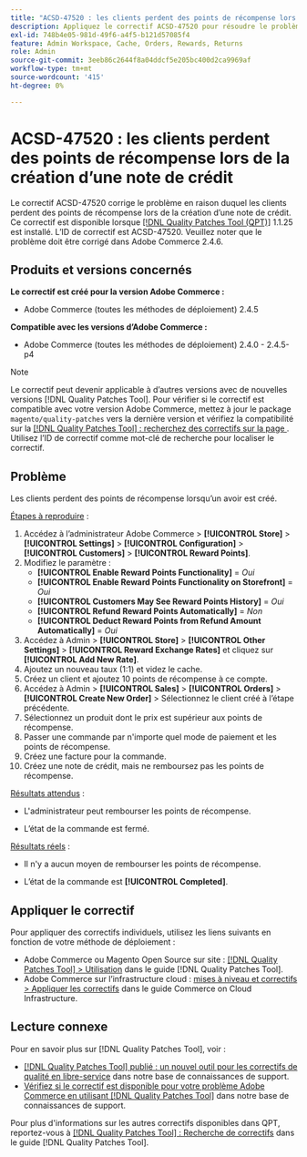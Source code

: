 ```yaml
---
title: "ACSD-47520 : les clients perdent des points de récompense lors de la création d’une note de crédit"
description: Appliquez le correctif ACSD-47520 pour résoudre le problème Adobe Commerce en raison duquel les clients perdent des points de récompense lorsqu’une note de crédit est créée.
exl-id: 748b4e05-981d-49f6-a4f5-b121d57085f4
feature: Admin Workspace, Cache, Orders, Rewards, Returns
role: Admin
source-git-commit: 3eeb86c2644f8a04ddcf5e205bc400d2ca9969af
workflow-type: tm+mt
source-wordcount: '415'
ht-degree: 0%

---
```


# ACSD-47520 : les clients perdent des points de récompense lors de la création d’une note de crédit

Le correctif ACSD-47520 corrige le problème en raison duquel les clients perdent des points de récompense lors de la création d’une note de crédit. Ce correctif est disponible lorsque [[!DNL Quality Patches Tool (QPT)]](/help/announcements/adobe-commerce-announcements/magento-quality-patches-released-new-tool-to-self-serve-quality-patches.md) 1.1.25 est installé. L’ID de correctif est ACSD-47520. Veuillez noter que le problème doit être corrigé dans Adobe Commerce 2.4.6.

## Produits et versions concernés

**Le correctif est créé pour la version Adobe Commerce :**
* Adobe Commerce (toutes les méthodes de déploiement) 2.4.5

**Compatible avec les versions d’Adobe Commerce :**
* Adobe Commerce (toutes les méthodes de déploiement) 2.4.0 - 2.4.5-p4

>[!NOTE]
>
>Le correctif peut devenir applicable à d’autres versions avec de nouvelles versions [!DNL Quality Patches Tool]. Pour vérifier si le correctif est compatible avec votre version Adobe Commerce, mettez à jour le package `magento/quality-patches` vers la dernière version et vérifiez la compatibilité sur la [[!DNL Quality Patches Tool] : recherchez des correctifs sur la page ](https://experienceleague.adobe.com/tools/commerce-quality-patches/index.html?lang=fr). Utilisez l’ID de correctif comme mot-clé de recherche pour localiser le correctif.

## Problème

Les clients perdent des points de récompense lorsqu’un avoir est créé.

<u>Étapes à reproduire</u> :

1. Accédez à l’administrateur Adobe Commerce > **[!UICONTROL Store]** > **[!UICONTROL Settings]** > **[!UICONTROL Configuration]** > **[!UICONTROL Customers]** > **[!UICONTROL Reward Points]**.
1. Modifiez le paramètre :
   * **[!UICONTROL Enable Reward Points Functionality]** = _Oui_
   * **[!UICONTROL Enable Reward Points Functionality on Storefront]** = _Oui_
   * **[!UICONTROL Customers May See Reward Points History]** = _Oui_
   * **[!UICONTROL Refund Reward Points Automatically]** = _Non_
   * **[!UICONTROL Deduct Reward Points from Refund Amount Automatically]** = _Oui_
1. Accédez à Admin > **[!UICONTROL Store]** > **[!UICONTROL Other Settings]** > **[!UICONTROL Reward Exchange Rates]** et cliquez sur **[!UICONTROL Add New Rate]**.
1. Ajoutez un nouveau taux (1:1) et videz le cache.
1. Créez un client et ajoutez 10 points de récompense à ce compte.
1. Accédez à Admin > **[!UICONTROL Sales]** > **[!UICONTROL Orders]** > **[!UICONTROL Create New Order]** > Sélectionnez le client créé à l’étape précédente.
1. Sélectionnez un produit dont le prix est supérieur aux points de récompense.
1. Passer une commande par n&#39;importe quel mode de paiement et les points de récompense.
1. Créez une facture pour la commande.
1. Créez une note de crédit, mais ne remboursez pas les points de récompense.

<u>Résultats attendus</u> :

* L&#39;administrateur peut rembourser les points de récompense.

* L’état de la commande est fermé.

<u>Résultats réels</u> :

* Il n&#39;y a aucun moyen de rembourser les points de récompense.

* L’état de la commande est **[!UICONTROL Completed]**.

## Appliquer le correctif

Pour appliquer des correctifs individuels, utilisez les liens suivants en fonction de votre méthode de déploiement :

* Adobe Commerce ou Magento Open Source sur site : [[!DNL Quality Patches Tool] > Utilisation](https://experienceleague.adobe.com/docs/commerce-operations/tools/quality-patches-tool/usage.html?lang=fr) dans le guide [!DNL Quality Patches Tool].
* Adobe Commerce sur l’infrastructure cloud : [mises à niveau et correctifs > Appliquer les correctifs](https://experienceleague.adobe.com/docs/commerce-cloud-service/user-guide/develop/upgrade/apply-patches.html?lang=fr) dans le guide Commerce on Cloud Infrastructure.

## Lecture connexe

Pour en savoir plus sur [!DNL Quality Patches Tool], voir :

* [[!DNL Quality Patches Tool] publié : un nouvel outil pour les correctifs de qualité en libre-service](/help/announcements/adobe-commerce-announcements/magento-quality-patches-released-new-tool-to-self-serve-quality-patches.md) dans notre base de connaissances de support.
* [Vérifiez si le correctif est disponible pour votre problème Adobe Commerce en utilisant  [!DNL Quality Patches Tool]](/help/support-tools/patches-available-in-qpt-tool/check-patch-for-magento-issue-with-magento-quality-patches.md) dans notre base de connaissances de support.

Pour plus d&#39;informations sur les autres correctifs disponibles dans QPT, reportez-vous à [[!DNL Quality Patches Tool] : Recherche de correctifs](https://experienceleague.adobe.com/tools/commerce-quality-patches/index.html?lang=fr) dans le guide [!DNL Quality Patches Tool].
